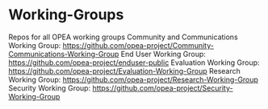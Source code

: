 # Working-Groups
Repos for all OPEA working groups
Community and Communications Working Group: https://github.com/opea-project/Community-Communications-Working-Group
End User Working Group: https://github.com/opea-project/enduser-public
Evaluation Working Group: https://github.com/opea-project/Evaluation-Working-Group
Research Working Group: https://github.com/opea-project/Research-Working-Group
Security Working Group: https://github.com/opea-project/Security-Working-Group
